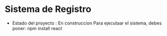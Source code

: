 <h1>Sistema de Registro</h1>

- Estado del proyecto  : En construccion
Para ejecutaar el sistema, debes poner:
npm install react
